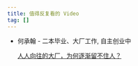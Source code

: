 ```yaml
---
title: 值得反复看的 Video
tag: []
---
```


- 何承翰 - 二本毕业、大厂工作, 自主创业中

  [人人向往的大厂，为何逐渐留不住人？](https://www.bilibili.com/video/BV1ZX4y1f7Fn)

